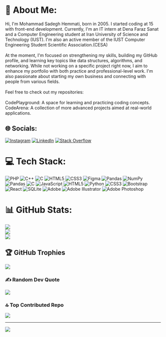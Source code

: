 # 💫 About Me:
Hi, I'm Mohammad Sadegh Hemmati, born in 2005. I started coding at 15 with front-end development. Currently, I'm an IT intern at Dena Faraz Sanat and a Computer Engineering student at Iran University of Science and Technology (IUST). I'm also an active member of the IUST Computer Engineering Student Scientific Association.(CESA)<br><br>At the moment, I'm focused on strengthening my skills, building my GitHub profile, and learning key topics like data structures, algorithms, and networking. While not working on a specific project right now, I aim to enhance my portfolio with both practice and professional-level work. I'm also passionate about starting my own business and connecting with people from various fields.<br><br>Feel free to check out my repositories:<br><br>CodePlayground: A space for learning and practicing coding concepts.<br>CodeArena: A collection of more advanced projects aimed at real-world applications.


## 🌐 Socials:
[![Instagram](https://img.shields.io/badge/Instagram-%23E4405F.svg?logo=Instagram&logoColor=white)](https://instagram.com/sadiiamm) [![LinkedIn](https://img.shields.io/badge/LinkedIn-%230077B5.svg?logo=linkedin&logoColor=white)](https://linkedin.com/in/mohammad-sadegh-hemati-060466234) [![Stack Overflow](https://img.shields.io/badge/-Stackoverflow-FE7A16?logo=stack-overflow&logoColor=white)](https://stackoverflow.com/users/28494351) 

# 💻 Tech Stack:
![PHP](https://img.shields.io/badge/php-%23777BB4.svg?style=for-the-badge&logo=php&logoColor=white) ![C++](https://img.shields.io/badge/c++-%2300599C.svg?style=for-the-badge&logo=c%2B%2B&logoColor=white) ![C](https://img.shields.io/badge/c-%2300599C.svg?style=for-the-badge&logo=c&logoColor=white) ![HTML5](https://img.shields.io/badge/html5-%23E34F26.svg?style=for-the-badge&logo=html5&logoColor=white) ![CSS3](https://img.shields.io/badge/css3-%231572B6.svg?style=for-the-badge&logo=css3&logoColor=white) ![Figma](https://img.shields.io/badge/figma-%23F24E1E.svg?style=for-the-badge&logo=figma&logoColor=white) ![Pandas](https://img.shields.io/badge/pandas-%23150458.svg?style=for-the-badge&logo=pandas&logoColor=white) ![NumPy](https://img.shields.io/badge/numpy-%23013243.svg?style=for-the-badge&logo=numpy&logoColor=white) ![Pandas](https://img.shields.io/badge/pandas-%23150458.svg?style=for-the-badge&logo=pandas&logoColor=white) ![C](https://img.shields.io/badge/c-%2300599C.svg?style=for-the-badge&logo=c&logoColor=white) ![JavaScript](https://img.shields.io/badge/javascript-%23323330.svg?style=for-the-badge&logo=javascript&logoColor=%23F7DF1E) ![HTML5](https://img.shields.io/badge/html5-%23E34F26.svg?style=for-the-badge&logo=html5&logoColor=white) ![Python](https://img.shields.io/badge/python-3670A0?style=for-the-badge&logo=python&logoColor=ffdd54) ![CSS3](https://img.shields.io/badge/css3-%231572B6.svg?style=for-the-badge&logo=css3&logoColor=white) ![Bootstrap](https://img.shields.io/badge/bootstrap-%238511FA.svg?style=for-the-badge&logo=bootstrap&logoColor=white) ![React](https://img.shields.io/badge/react-%2320232a.svg?style=for-the-badge&logo=react&logoColor=%2361DAFB) ![SQLite](https://img.shields.io/badge/sqlite-%2307405e.svg?style=for-the-badge&logo=sqlite&logoColor=white) ![Adobe](https://img.shields.io/badge/adobe-%23FF0000.svg?style=for-the-badge&logo=adobe&logoColor=white) ![Adobe Illustrator](https://img.shields.io/badge/adobe%20illustrator-%23FF9A00.svg?style=for-the-badge&logo=adobe%20illustrator&logoColor=white) ![Adobe Photoshop](https://img.shields.io/badge/adobe%20photoshop-%2331A8FF.svg?style=for-the-badge&logo=adobe%20photoshop&logoColor=white)
# 📊 GitHub Stats:
![](https://github-readme-stats.vercel.app/api?username=OverseaMSH&theme=city_lights&hide_border=false&include_all_commits=true&count_private=true)<br/>
![](https://github-readme-streak-stats.herokuapp.com/?user=OverseaMSH&theme=city_lights&hide_border=false)<br/>
![](https://github-readme-stats.vercel.app/api/top-langs/?username=OverseaMSH&theme=city_lights&hide_border=false&include_all_commits=true&count_private=true&layout=compact)

## 🏆 GitHub Trophies
![](https://github-profile-trophy.vercel.app/?username=OverseaMSH&theme=city_lights&no-frame=false&no-bg=false&margin-w=4)

### ✍️ Random Dev Quote
![](https://quotes-github-readme.vercel.app/api?type=horizontal&theme=dark)

### 🔝 Top Contributed Repo
![](https://github-contributor-stats.vercel.app/api?username=OverseaMSH&limit=5&theme=dark&combine_all_yearly_contributions=true)

---
[![](https://visitcount.itsvg.in/api?id=OverseaMSH&icon=2&color=0)](https://visitcount.itsvg.in)

<!-- Proudly created with GPRM ( https://gprm.itsvg.in ) -->
